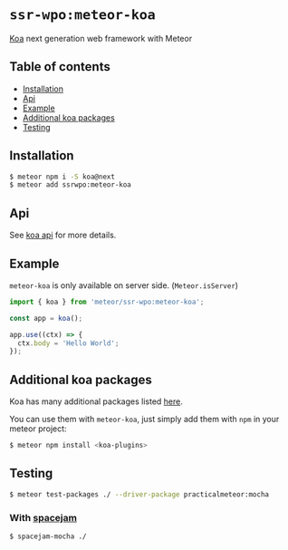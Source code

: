 # `ssr-wpo:meteor-koa`
[Koa](http://koajs.com/) next generation web framework with Meteor

## Table of contents
- [Installation](#installation)
- [Api](#api)
- [Example](#example)
- [Additional koa packages](#additional)
- [Testing](#testing)

## <a name='installation'>Installation</a>
```bash
$ meteor npm i -S koa@next
$ meteor add ssrwpo:meteor-koa
```

## <a name='api'>Api</a>
See [koa api](https://github.com/koajs/koa/tree/v2.x) for more details.

## <a name='example'>Example</a>
`meteor-koa` is only available on server side. (`Meteor.isServer`)

```javascript
import { koa } from 'meteor/ssr-wpo:meteor-koa';

const app = koa();

app.use((ctx) => {
  ctx.body = 'Hello World';
});
```

## <a name='additional'>Additional koa packages</a>
Koa has many additional packages listed [here](https://github.com/koajs/koa/wiki).

You can use them with `meteor-koa`, just simply add them with `npm` in your meteor project:
```bash
$ meteor npm install <koa-plugins>
```

## <a name='testing'>Testing</a>
```bash
$ meteor test-packages ./ --driver-package practicalmeteor:mocha
```
### With [spacejam](https://www.npmjs.com/package/spacejam)
```bash
$ spacejam-mocha ./
```
